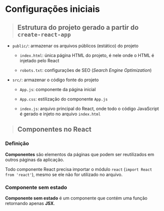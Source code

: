 # Configurações iniciais

> ## **Estrutura do projeto gerado a partir do `create-react-app`**

* `public/`: armazenar os arquivos públicos (estático) do projeto

  * `index.html`: única página HTML do projeto, é nele onde o HTML é injetado pelo React

  * `robots.txt`: configurações de SEO (*Search Engine Optimization*)

* `src/`: armazenar o código fonte do projeto

  * `App.js`: componente da página inicial

  * `App.css`: estilização do componente `App.js`

  * `index.js`: arquivo principal do React, onde todo o código JavaScript é gerado e injeto no arquivo `index.html`

> ## **Componentes no React**

### **Definição**

**Componentes** são elementos da páginas que podem ser reutilizados em outros páginas da aplicação.

Todo componente React precisa importar o módulo `react` (`import React from 'react'`), mesmo se ele não for utilizado no arquivo.

### **Componente sem estado**

**Componente sem estado** é um componente que contém uma função retornando apenas **JSX**.
